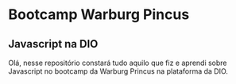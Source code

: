 # Bootcamp Warburg Pincus

## Javascript na DIO

Olá, nesse repositório constará tudo aquilo que fiz e aprendi sobre Javascript no bootcamp da Warburg Princus na plataforma da DIO.
